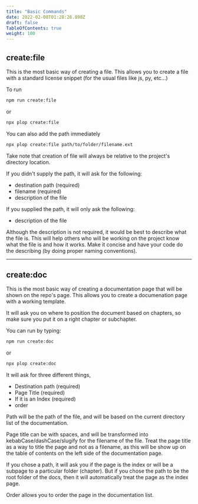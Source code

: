 ```yaml
---
title: "Basic Commands"
date: 2022-02-08T01:28:26.898Z
draft: false
TableOfContents: true
weight: 100
---
```


## create:file

This is the most basic way of creating a file.
This allows you to create a file with a standard license snippet (for the usual files
like js, py, etc...)

To run

```bash
npm run create:file
```

or

```bash
npx plop create:file
```

You can also add the path immediately

```bash
npx plop create:file path/to/folder/filename.ext
```

Take note that creation of file will always be relative to the project's directory location.

If you didn't supply the path, it will ask for the following:
- destination path (required)
- filename (required)
- description of the file

If you supplied the path, it will only ask the following:
- description of the file

Although the description is not required, it would be best to describe what the file is.
This will help others who will be working on the project know what the file is and how it
works. Make it concise and have your code do the describing (by doing proper naming conventions).

* * *

## create:doc

This is the most basic way of creating a documentation page that will be shown on the repo's page.
This allows you to create a documenation page with a working template.

It will ask you on where to position the document based on chapters, so make sure you put it on a right
chapter or subchapter.

You can run by typing:

```bash
npm run create:doc
```

or

```bash
npx plop create:doc
```

It will ask for three different things,

- Destination path (required)
- Page Title (required)
- If it is an Index (required)
- order

Path will be the path of the file, and will be based on the current directory list of the documentation.

Page title can be with spaces, and will be transformed into kebabCase/dashCase/slugify for the filename of the file.
Treat the page title as a way to title the page and not as a filename, as this will be show up on the table of contents
on the left side of the documentation page.

If you chose a path, it will ask you if the page is the index or will be a subpage to a particular folder (chapter).
But if you chose the path to be the root folder of the docs, then it will automatically treat the page as the index page.

Order allows you to order the page in the documentation list.
